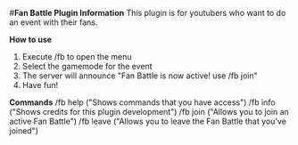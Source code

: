 #**Fan Battle Plugin Information**
This plugin is for youtubers who want to do an event with their fans.

**How to use**
1. Execute /fb to open the menu
2. Select the gamemode for the event
3. The server will announce "Fan Battle is now active! use /fb join"
4. Have fun!

**Commands**
/fb help ("Shows commands that you have access")
/fb info ("Shows credits for this plugin development")
/fb join ("Allows you to join an active Fan Battle")
/fb leave ("Allows you to leave the Fan Battle that you've joined")
